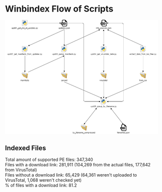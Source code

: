 # Winbindex Flow of Scripts

![winbindex-scripts-flow.png](winbindex-scripts-flow.png)

## Indexed Files

<!--FileStats-->
Total amount of supported PE files: 347,340  
Files with a download link: 281,911 (104,269 from the actual files, 177,642 from VirusTotal)  
Files without a download link: 65,429 (64,361 weren't uploaded to VirusTotal, 1,068 weren't checked yet)  
% of files with a download link: 81.2  
<!--/FileStats-->
